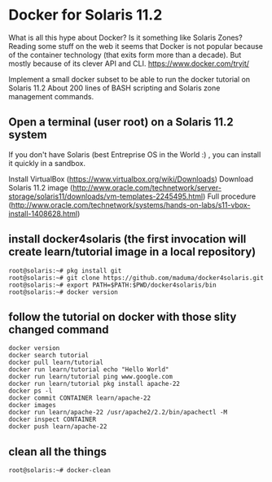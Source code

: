 # Docker for Solaris 11.2


What is all this hype about Docker? Is it something like Solaris Zones?
Reading some stuff on the web it seems that Docker is not popular because of the container technology (that exits form more than a decade).
But mostly because of its clever API and CLI. https://www.docker.com/tryit/

Implement a small docker subset to be able to run the docker tutorial on Solaris 11.2
About 200 lines of BASH scripting and Solaris zone management commands.



## Open a terminal (user root) on a Solaris 11.2 system

If you don't have Solaris (best Entreprise OS in the World :) , you can install it quickly in a sandbox.

Install VirtualBox (https://www.virtualbox.org/wiki/Downloads)
Download Solaris 11.2 image (http://www.oracle.com/technetwork/server-storage/solaris11/downloads/vm-templates-2245495.html)
Full procedure (http://www.oracle.com/technetwork/systems/hands-on-labs/s11-vbox-install-1408628.html)

## install docker4solaris (the first invocation will create learn/tutorial image in a local repository)

	root@solaris:~# pkg install git
	root@solaris:~# git clone https://github.com/maduma/docker4solaris.git
	root@solaris:~# export PATH=$PATH:$PWD/docker4solaris/bin
	root@solaris:~# docker version
	
## follow the tutorial on docker with those slity changed command

	docker version
	docker search tutorial
	docker pull learn/tutorial
	docker run learn/tutorial echo "Hello World"
	docker run learn/tutorial ping www.google.com
	docker run learn/tutorial pkg install apache-22
	docker ps -l
	docker commit CONTAINER learn/apache-22
	docker images
	docker run learn/apache-22 /usr/apache2/2.2/bin/apachectl -M
	docker inspect CONTAINER
	docker push learn/apache-22
	
## clean all the things

	root@solaris:~# docker-clean
	
